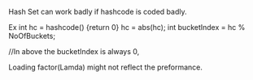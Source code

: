 Hash Set can work badly if hashcode is coded badly.

Ex int hc = hashcode() {return 0}
  hc = abs(hc);
  int bucketIndex = hc % NoOfBuckets;


//In above the bucketIndex is always 0,

Loading factor(Lamda) might not reflect the preformance. 



